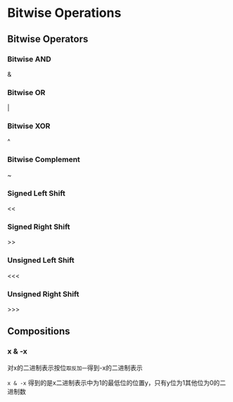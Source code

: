 # Bitwise Operations

## Bitwise Operators

### Bitwise AND

&

### Bitwise OR

&#124;

### Bitwise XOR

^

### Bitwise Complement

~

### Signed Left Shift

<<

### Signed Right Shift

&gt;&gt;

### Unsigned Left Shift

<<<

### Unsigned Right Shift

&gt;&gt;&gt;

## Compositions

### x & -x

对x的二进制表示按位`取反加一`得到-x的二进制表示

`x & -x` 得到的是x二进制表示中为1的最低位的位置y，只有y位为1其他位为0的二进制数